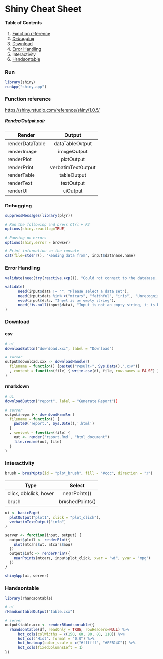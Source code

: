 # Shiny Cheat Sheet

#### Table of Contents
1. [Function reference](#function-reference)
1. [Debugging](#debugging)
1. [Download](#download)
1. [Error Handling](#error-handling)
2. [Interactivity](#interactivity)
1. [Handsontable](#handsontable)

### Run
```r
library(shiny)
runApp("shiny-app")
```

### Function reference
https://shiny.rstudio.com/reference/shiny/1.0.5/

##### Render/Output pair
| Render        | Output           | 
| ------------- |:-------------:| 
| renderDataTable   | dataTableOutput | 
| renderImage    | imageOutput    |  
| renderPlot | plotOutput    |  
| renderPrint | verbatimTextOutput   |  
| renderTable | tableOutput    |  
| renderText | textOutput     |  
| renderUI | uiOutput     |  

### Debugging
```r
suppressMessages(library(plyr))

# Run the following and press Ctrl + F3
options(shiny.reactlog=TRUE) 

# Pausing on errors
options(shiny.error = browser)

# Print information on the console
cat(file=stderr(), "Reading data from", input$datanase.name)
```

### Error Handling
```r 
validate(need(try(reactive.exp()), "Could not connect to the database. Please check the information."))

validate(
      need(input$data != "", "Please select a data set"),
      need(input$data %in% c("mtcars", "faithful", "iris"), "Unrecognized data set"),
      need(input$data, "Input is an empty string"),
      need(!is.null(input$data), "Input is not an empty string, it is NULL")
)
```

### Download

#### csv
```r
# ui
downloadButton("download.xxx", label = "Download")

# server
output$download.xxx <- downloadHandler(
  filename = function() {paste0("result-", Sys.Date(),".csv")}
  , content = function(file) { write.csv(df, file, row.names = FALSE) }
)
```

#### rmarkdown
```r
# ui
downloadButton("report", label = "Generate Report"))

# server
output$report<- downloadHandler(
  filename = function() { 
    paste0('report.', Sys.Date(),'.html')
  }
  , content = function(file) {
    out <- render('report.Rmd', "html_document")
    file.rename(out, file)
  }
)
```

### Interactivity

```r
brush = brushOpts(id = "plot_brush", fill = "#ccc", direction = "x")
```

| Type        | Select           | 
| ------------- |:-------------:| 
| click, dblclick, hover   | nearPoints() | 
| brush    | brushedPoints()    |  

```r
ui <- basicPage(
  plotOutput("plot1", click = "plot_click"),
  verbatimTextOutput("info")
)

server <- function(input, output) {
  output$plot1 <- renderPlot({
    plot(mtcars$wt, mtcars$mpg)
  })
  output$info <- renderPrint({
    nearPoints(mtcars, input$plot_click, xvar = "wt", yvar = "mpg")
  })
}

shinyApp(ui, server)

```

### Handsontable

```r
library(rhandsontable)

# ui
rHandsontableOutput("table.xxx")

# server
output$table.xxx <- renderRHandsontable({
  rhandsontable(df, readOnly = TRUE, rowHeaders=NULL) %>%
      hot_cols(colWidths = c(150, 80, 80, 80, 110)) %>% 
      hot_col("Hist", format = "0.0") %>%
      hot_heatmap(color_scale = c("#ffffff", "#FEB24C")) %>%
      hot_cols(fixedColumnsLeft = 1)
})

```
